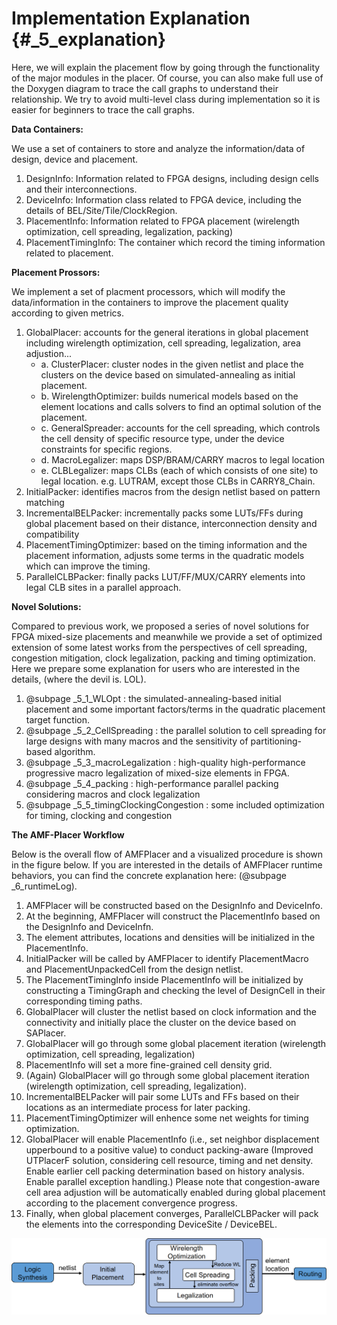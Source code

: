 # Implementation Explanation {#_5_explanation}

Here, we will explain the placement flow by going through the functionality of the major modules in the placer. Of course, you can also make full use of the Doxygen diagram to trace the call graphs to understand their relationship. We try to avoid multi-level class during implementation so it is easier for beginners to trace the call graphs.

**Data Containers:**

We use a set of containers to store and analyze the information/data of design, device and placement.

1. DesignInfo: Information related to FPGA designs, including design cells and their interconnections. 
2. DeviceInfo: Information class related to FPGA device, including the details of BEL/Site/Tile/ClockRegion. 
3. PlacementInfo: Information related to FPGA placement (wirelength optimization, cell spreading, legalization, packing) 
4. PlacementTimingInfo: The container which record the timing information related to placement. 
   

**Placement Prossors:**

We implement a set of placment processors, which will modify the data/information in the containers to improve the placement quality according to given metrics.

1. GlobalPlacer: accounts for the general iterations in global placement including wirelength optimization, cell spreading, legalization, area adjustion... 
    * a. ClusterPlacer: cluster nodes in the given netlist and place the clusters on the device based on simulated-annealing as initial placement. 
    * b. WirelengthOptimizer: builds numerical models based on the element locations and calls solvers to find an optimal solution of the placement. 
    * c. GeneralSpreader: accounts for the cell spreading, which controls the cell density of specific resource type, under the device constraints for specific regions. 
    * d. MacroLegalizer: maps DSP/BRAM/CARRY macros to legal location
    * e. CLBLegalizer: maps CLBs (each of which consists of one site) to legal location. e.g. LUTRAM, except those CLBs in CARRY8_Chain.
2. InitialPacker: identifies macros from the design netlist based on pattern matching
3. IncrementalBELPacker: incrementally packs some LUTs/FFs during global placement based on their distance, interconnection density and compatibility
4. PlacementTimingOptimizer: based on the timing information and the placement information, adjusts some terms in the quadratic models which can improve the timing.
5. ParallelCLBPacker: finally packs LUT/FF/MUX/CARRY elements into legal CLB sites in a parallel approach.


**Novel Solutions:**

Compared to previous work, we proposed a series of novel solutions for FPGA mixed-size placements and meanwhile we provide a set of optimized extension of some latest works from the perspectives of cell spreading, congestion mitigation, clock legalization, packing and timing optimization. Here we prepare some explanation for users who are interested in the details, (where the devil is. LOL).

1. @subpage _5_1_WLOpt : the simulated-annealing-based initial placement and some important factors/terms in the quadratic placement target function.
2. @subpage _5_2_CellSpreading : the parallel solution to cell spreading for large designs with many macros and the sensitivity of partitioning-based algorithm.
3. @subpage _5_3_macroLegalization : high-quality high-performance progressive macro legalization of mixed-size elements in FPGA.
4. @subpage _5_4_packing : high-performance parallel packing considering macros and clock legalization
5. @subpage _5_5_timingClockingCongestion : some included optimization for timing, clocking and congestion

**The AMF-Placer Workflow**

Below is the overall flow of AMFPlacer and a visualized procedure is shown in the figure below. If you are interested in the details of AMFPlacer runtime behaviors, you can find the concrete explanation here: (@subpage _6_runtimeLog).

1. AMFPlacer will be constructed based on the DesignInfo and DeviceInfo. 
2. At the beginning, AMFPlacer will construct the PlacementInfo based on the DesignInfo and DeviceInfn. 
3. The element attributes, locations and densities will be initialized in the PlacementInfo. 
4. InitialPacker will be called by AMFPlacer to identify PlacementMacro and PlacementUnpackedCell from the design netlist.
5. The PlacementTimingInfo inside PlacementInfo will be initialized by constructing a TimingGraph and checking the level of DesignCell in their corresponding timing paths.
6. GlobalPlacer will cluster the netlist based on clock information and the connectivity and initially place the cluster on the device based on SAPlacer.
7. GlobalPlacer will go through some global placement iteration (wirelength optimization, cell spreading, legalization)
8. PlacementInfo will set a more fine-grained cell density grid.
9. (Again) GlobalPlacer will go through some global placement iteration (wirelength optimization, cell spreading, legalization).
10. IncrementalBELPacker will pair some LUTs and FFs based on their locations as an intermediate process for later packing.
11. PlacementTimingOptimizer will enhence some net weights for timing optimization.
12. GlobalPlacer will enable PlacementInfo (i.e., set neighbor displacement upperbound to a positive value) to conduct packing-aware (Improved UTPlacerF solution, considering cell resource, timing and net density. Enable earlier cell packing determination based on history analysis. Enable parallel exception handling.) Please note that congestion-aware cell area adjustion will be automatically enabled during global placement according to the placement convergence progress.
13. Finally, when global placement converges, ParallelCLBPacker will pack the elements into the corresponding DeviceSite / DeviceBEL.

<center>
<img src="overview.png" alt="Implementation Overview" title="Implementation Overview" width="800" /> 
</center>